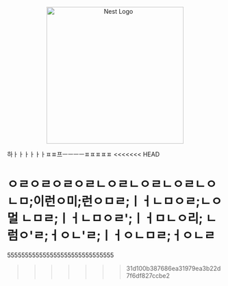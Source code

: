 <p align="center">
  <a href="http://nestjs.com/" target="blank"><img src="https://nestjs.com/img/logo_text.svg" width="320" alt="Nest Logo" /></a>
</p>
하ㅏㅏㅏㅏㅏㅏㅍㅍ프ㅡㅡㅡㅡㅍㅍㅍㅍㅍ
<<<<<<< HEAD

ㅇㄹㅇㄹㅇㄹㅇㄹㄴㅇㄹㄴㅇㄹㄴㅇㄹㄴㅇ
ㄴㅁ;이런ㅇ미;런ㅇㅁㄹ;ㅣㅓㄴㅁㅇㄹ;ㄴㅇ멀
ㄴㅁㄹ;ㅣㅓㄴㅁㅇㄹ';ㅣㅓㅁㄴㅇ리;
ㄴ럼ㅇ'ㄹ;ㅓㅇㄴ'ㄹ;ㅣㅓㅇㄴㅁㄹ;ㅓㅇㄴㄹ
=======
555555555555555555555555555555
>>>>>>> 31d100b387686ea31979ea3b22d7f6df827ccbe2

